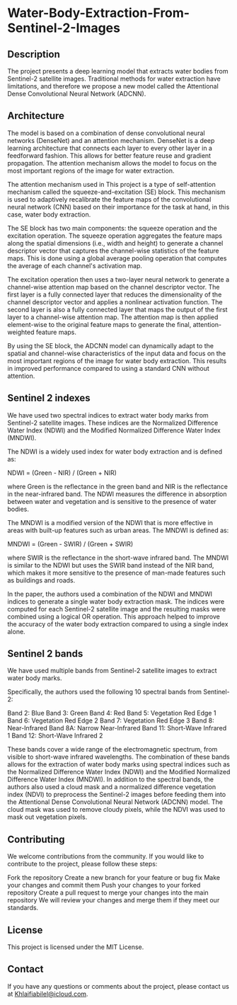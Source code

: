 # Water-Body-Extraction-From-Sentinel-2-Images

## Description 
The project presents a deep learning model that extracts water bodies from Sentinel-2 satellite images. Traditional methods for water extraction have limitations, and therefore we propose a new model called the Attentional Dense Convolutional Neural Network (ADCNN).

## Architecture 

The model is based on a combination of dense convolutional neural networks (DenseNet) and an attention mechanism. DenseNet is a deep learning architecture that connects each layer to every other layer in a feedforward fashion. This allows for better feature reuse and gradient propagation. The attention mechanism allows the model to focus on the most important regions of the image for water extraction.

The attention mechanism used in This project is a type of self-attention mechanism called the squeeze-and-excitation (SE) block. This mechanism is used to adaptively recalibrate the feature maps of the convolutional neural network (CNN) based on their importance for the task at hand, in this case, water body extraction.

The SE block has two main components: the squeeze operation and the excitation operation. The squeeze operation aggregates the feature maps along the spatial dimensions (i.e., width and height) to generate a channel descriptor vector that captures the channel-wise statistics of the feature maps. This is done using a global average pooling operation that computes the average of each channel's activation map.

The excitation operation then uses a two-layer neural network to generate a channel-wise attention map based on the channel descriptor vector. The first layer is a fully connected layer that reduces the dimensionality of the channel descriptor vector and applies a nonlinear activation function. The second layer is also a fully connected layer that maps the output of the first layer to a channel-wise attention map. The attention map is then applied element-wise to the original feature maps to generate the final, attention-weighted feature maps.

By using the SE block, the ADCNN model can dynamically adapt to the spatial and channel-wise characteristics of the input data and focus on the most important regions of the image for water body extraction. This results in improved performance compared to using a standard CNN without attention.

## Sentinel 2  indexes
We have used two spectral indices to extract water body marks from Sentinel-2 satellite images. These indices are the Normalized Difference Water Index (NDWI) and the Modified Normalized Difference Water Index (MNDWI).

The NDWI is a widely used index for water body extraction and is defined as:

NDWI = (Green - NIR) / (Green + NIR)

where Green is the reflectance in the green band and NIR is the reflectance in the near-infrared band. The NDWI measures the difference in absorption between water and vegetation and is sensitive to the presence of water bodies.

The MNDWI is a modified version of the NDWI that is more effective in areas with built-up features such as urban areas. The MNDWI is defined as:

MNDWI = (Green - SWIR) / (Green + SWIR)

where SWIR is the reflectance in the short-wave infrared band. The MNDWI is similar to the NDWI but uses the SWIR band instead of the NIR band, which makes it more sensitive to the presence of man-made features such as buildings and roads.

In the paper, the authors used a combination of the NDWI and MNDWI indices to generate a single water body extraction mask. The indices were computed for each Sentinel-2 satellite image and the resulting masks were combined using a logical OR operation. This approach helped to improve the accuracy of the water body extraction compared to using a single index alone.

## Sentinel 2 bands
We have used multiple bands from Sentinel-2 satellite images to extract water body marks.

Specifically, the authors used the following 10 spectral bands from Sentinel-2:

Band 2: Blue
Band 3: Green
Band 4: Red
Band 5: Vegetation Red Edge 1
Band 6: Vegetation Red Edge 2
Band 7: Vegetation Red Edge 3
Band 8: Near-Infrared
Band 8A: Narrow Near-Infrared
Band 11: Short-Wave Infrared 1
Band 12: Short-Wave Infrared 2

These bands cover a wide range of the electromagnetic spectrum, from visible to short-wave infrared wavelengths. The combination of these bands allows for the extraction of water body marks using spectral indices such as the Normalized Difference Water Index (NDWI) and the Modified Normalized Difference Water Index (MNDWI).
In addition to the spectral bands, the authors also used a cloud mask and a normalized difference vegetation index (NDVI) to preprocess the Sentinel-2 images before feeding them into the Attentional Dense Convolutional Neural Network (ADCNN) model. The cloud mask was used to remove cloudy pixels, while the NDVI was used to mask out vegetation pixels.

## Contributing
We welcome contributions from the community. If you would like to contribute to the project, please follow these steps:

Fork the repository
Create a new branch for your feature or bug fix
Make your changes and commit them
Push your changes to your forked repository
Create a pull request to merge your changes into the main repository
We will review your changes and merge them if they meet our standards.

## License
This project is licensed under the MIT License.

## Contact
If you have any questions or comments about the project, please contact us at Khlaifiabilel@icloud.com.
